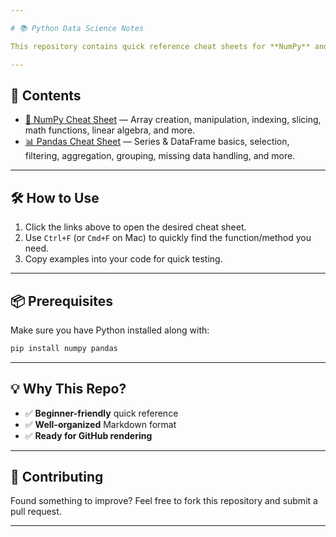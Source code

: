 ```yaml
---

# 📚 Python Data Science Notes

This repository contains quick reference cheat sheets for **NumPy** and **Pandas** — two of the most essential libraries in Python for data analysis, manipulation, and scientific computing.

---
```


## 📄 Contents

* [🔢 NumPy Cheat Sheet](./Numpy.md) — Array creation, manipulation, indexing, slicing, math functions, linear algebra, and more.
* [📊 Pandas Cheat Sheet](./Pandas.md) — Series & DataFrame basics, selection, filtering, aggregation, grouping, missing data handling, and more.

---

## 🛠 How to Use

1. Click the links above to open the desired cheat sheet.
2. Use `Ctrl+F` (or `Cmd+F` on Mac) to quickly find the function/method you need.
3. Copy examples into your code for quick testing.

---

## 📦 Prerequisites

Make sure you have Python installed along with:

```bash
pip install numpy pandas
```

---

## 💡 Why This Repo?

* ✅ **Beginner-friendly** quick reference
* ✅ **Well-organized** Markdown format
* ✅ **Ready for GitHub rendering**

---

## 🤝 Contributing

Found something to improve? Feel free to fork this repository and submit a pull request.

---
